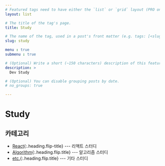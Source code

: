 ```yaml
---
# Featured tags need to have either the `list` or `grid` layout (PRO only).
layout: list

# The title of the tag's page.
title: Study

# The name of the tag, used in a post's front matter (e.g. tags: [<slug>]).
slug: study

menu : true
submenu : true

# (Optional) Write a short (~150 characters) description of this featured tag.
description: >
  Dev Study

# (Optional) You can disable grouping posts by date.
# no_groups: true

---
```


# Study

## 카테고리

* [React]{:.heading.flip-title} --- 리액트 스터디
* [Algorithm]{:.heading.flip.title} --- 알고리즘 스터디
* [etc.]{:.heading.flip.title} --- 기타 스터디

[React]: /react/
[Algorithm]: /algorithm/
[etc.]: /etc/

